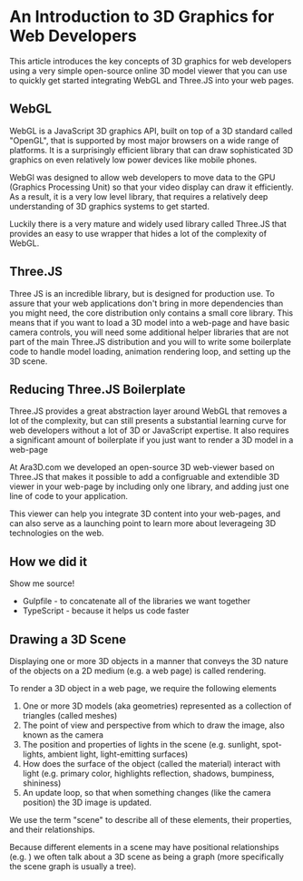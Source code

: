 # An Introduction to 3D Graphics for Web Developers

This article introduces the key concepts of 3D graphics for web developers using a very simple open-source
online 3D model viewer that you can use to quickly get started integrating WebGL and Three.JS into your web pages. 

## WebGL

WebGL is a JavaScript 3D graphics API, built on top of a 3D standard called "OpenGL", that is supported by most 
major browsers on a wide range of platforms. It is a surprisingly efficient library that can draw sophisticated
3D graphics on even relatively low power devices like mobile phones. 

WebGl was designed to allow web developers to move data to the GPU (Graphics Processing Unit)
so that your video display can draw it efficiently. As a result, it is a very low level library, that requires 
a relatively deep understanding of 3D graphics systems to get started. 

Luckily there is a very mature and widely used library called Three.JS that provides an easy to use wrapper that 
hides a lot of the complexity of WebGL. 

## Three.JS 

Three JS is an incredible library, but is designed for production use. To assure that your web applications don't bring in more 
dependencies than you might need, the core distribution only contains a small core library. This means that if you want to load a 3D model into a web-page and have basic camera controls, you will need some additional helper libraries that are not part of the main Three.JS distribution and you will to write some boilerplate code to handle model loading, animation rendering loop, and setting up the 3D scene. 

## Reducing Three.JS Boilerplate

Three.JS provides a great abstraction layer around WebGL that removes a lot of the complexity, but can still presents
a substantial learning curve for web developers without a lot of 3D or JavaScript expertise. It also requires 
a significant amount of boilerplate if you just want to render a 3D model in a web-page 

At Ara3D.com we developed an open-source 3D web-viewer based on Three.JS that makes it possible to add 
a configruable and extendible 3D viewer in your web-page by including only one library, and adding just one line of code
to your application.

This viewer can help you integrate 3D content into your web-pages, and can also serve as a launching point to learn more 
about leverageing 3D technologies on the web. 

## How we did it

Show me source! 

* Gulpfile - to concatenate all of the libraries we want together 
* TypeScript - because it helps us code faster

## Drawing a 3D Scene 

Displaying one or more 3D objects in a manner that conveys the 3D nature of the objects on a 2D medium (e.g. a web page) is called rendering. 

To render a 3D object in a web page, we require the following elements 

1. One or more 3D models (aka geometries) represented as a collection of triangles (called meshes)
2. The point of view and perspective from which to draw the image, also known as the camera
3. The position and properties of lights in the scene (e.g. sunlight, spot-lights, ambient light, light-emitting surfaces)
4. How does the surface of the object (called the material) interact with light (e.g. primary color, highlights reflection, shadows, bumpiness, shininess)
5. An update loop, so that when something changes (like the camera position) the 3D image is updated.

We use the term "scene" to describe all of these elements, their properties, and their relationships. 

Because different elements in a scene may have positional relationships (e.g. ) we often talk about a 3D scene as being a graph (more specifically the scene graph is usually a tree). 

